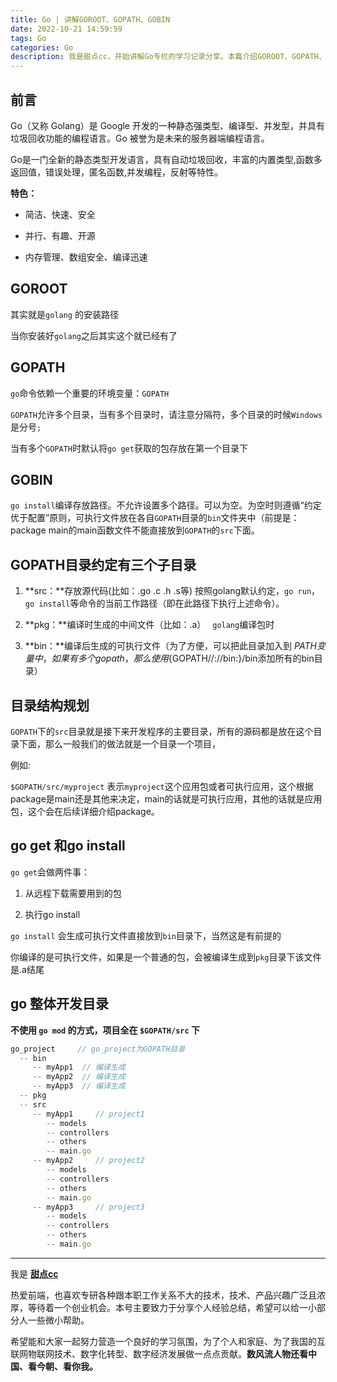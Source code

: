 ```yaml
---
title: Go | 讲解GOROOT、GOPATH、GOBIN
date: 2022-10-21 14:59:59
tags: Go
categories: Go
description: 我是甜点cc，开始讲解Go专栏的学习记录分享。本篇介绍GOROOT、GOPATH、GOBIN的区别，以及go开发的准备工作。
---
```


## 前言

Go（又称 Golang）是 Google 开发的一种静态强类型、编译型、并发型，并具有垃圾回收功能的编程语言。Go 被誉为是未来的服务器端编程语言。

Go是一门全新的静态类型开发语言，具有自动垃圾回收，丰富的内置类型,函数多返回值，错误处理，匿名函数,并发编程，反射等特性。

**特色：**
- 简洁、快速、安全

- 并行、有趣、开源

- 内存管理、数组安全、编译迅速

## GOROOT
其实就是`golang` 的安装路径

当你安装好`golang`之后其实这个就已经有了

## GOPATH
`go`命令依赖一个重要的环境变量：`GOPATH`

`GOPATH`允许多个目录，当有多个目录时，请注意分隔符，多个目录的时候`Windows`是分号`;`

当有多个`GOPATH`时默认将`go get`获取的包存放在第一个目录下

## GOBIN

`go install`编译存放路径。不允许设置多个路径。可以为空。为空时则遵循“约定优于配置”原则，可执行文件放在各自`GOPATH`目录的`bin`文件夹中（前提是：package main的main函数文件不能直接放到`GOPATH`的`src`下面。

## GOPATH目录约定有三个子目录

1. **src：**存放源代码(比如：.go .c .h .s等)   按照golang默认约定，`go run`，`go install`等命令的当前工作路径（即在此路径下执行上述命令）。

2. **pkg：**编译时生成的中间文件（比如：.a）　 `golang`编译包时

3. **bin：**编译后生成的可执行文件（为了方便，可以把此目录加入到 $PATH 变量中，如果有多个gopath，那么使用${GOPATH//://bin:}/bin添加所有的bin目录）

## 目录结构规划

`GOPATH`下的`src`目录就是接下来开发程序的主要目录，所有的源码都是放在这个目录下面，那么一般我们的做法就是一个目录一个项目，

例如:

`$GOPATH/src/myproject` 表示`myproject`这个应用包或者可执行应用，这个根据package是main还是其他来决定，main的话就是可执行应用，其他的话就是应用包，这个会在后续详细介绍package。

## go get 和go install

`go get`会做两件事：
1. 从远程下载需要用到的包

2. 执行go install

`go install` 会生成可执行文件直接放到`bin`目录下，当然这是有前提的

你编译的是可执行文件，如果是一个普通的包，会被编译生成到`pkg`目录下该文件是.a结尾

## go 整体开发目录

**不使用 `go mod` 的方式，项目全在 `$GOPATH/src` 下**

```js
go_project     // go_project为GOPATH目录
  -- bin
     -- myApp1  // 编译生成
     -- myApp2  // 编译生成
     -- myApp3  // 编译生成
  -- pkg
  -- src
     -- myApp1     // project1
        -- models
        -- controllers
        -- others
        -- main.go
     -- myApp2     // project2
        -- models
        -- controllers
        -- others
        -- main.go
     -- myApp3     // project3
        -- models
        -- controllers
        -- others
        -- main.go
```

---

我是 [**甜点cc**](https://blog.i-xiao.space/)

热爱前端，也喜欢专研各种跟本职工作关系不大的技术，技术、产品兴趣广泛且浓厚，等待着一个创业机会。本号主要致力于分享个人经验总结，希望可以给一小部分人一些微小帮助。

希望能和大家一起努力营造一个良好的学习氛围，为了个人和家庭、为了我国的互联网物联网技术、数字化转型、数字经济发展做一点点贡献。**数风流人物还看中国、看今朝、看你我。**